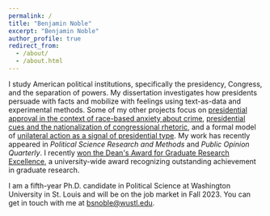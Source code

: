 ```yaml
---
permalink: /
title: "Benjamin Noble"
excerpt: "Benjamin Noble"
author_profile: true
redirect_from: 
  - /about/
  - /about.html
---
```


I study American political institutions, specifically the presidency, Congress, and the separation of powers. My dissertation investigates how presidents persuade with facts and mobilize with feelings using text-as-data and experimental methods. Some of my other projects focus on [presidential approval in the context of race-based anxiety about crime](https://academic.oup.com/poq/advance-article/doi/10.1093/poq/nfab074/6530176?guestAccessKey=fbab726b-6f74-4bc6-ae40-3f4625a25add), [presidential cues and the nationalization of congressional rhetoric](/files/papers/noble_presidentialcue.pdf), and a formal model of [unilateral action as a signal of presidential type](https://www.cambridge.org/core/journals/political-science-research-and-methods/article/energy-versus-safety-unilateral-action-voter-welfare-and-executive-accountability/83154F276FCBB0FC7745284A36CE4FA4). My work has recently appeared in *Political Science Research and Methods* and *Public Opinion Quarterly*. I recently [won the Dean's Award for Graduate Research Excellence](https://artsci.wustl.edu/ampersand/graduate-students-recognized-research-excellence), a university-wide award recognizing outstanding achievement in graduate research.

I am a fifth-year Ph.D. candidate in Political Science at Washington University in St. Louis and will be on the job market in Fall 2023. You can get in touch with me at [bsnoble@wustl.edu](mailto:bsnoble@wustl.edu).